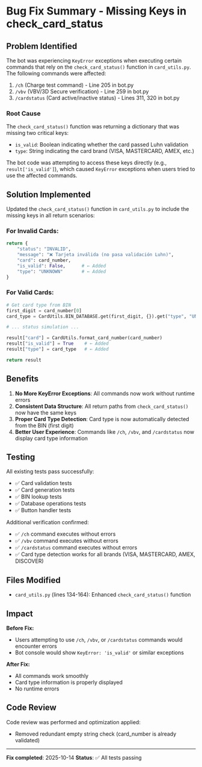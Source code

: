 # Bug Fix Summary - Missing Keys in check_card_status

## Problem Identified

The bot was experiencing `KeyError` exceptions when executing certain commands that rely on the `check_card_status()` function in `card_utils.py`. The following commands were affected:

1. `/ch` (Charge test command) - Line 205 in bot.py
2. `/vbv` (VBV/3D Secure verification) - Line 259 in bot.py
3. `/cardstatus` (Card active/inactive status) - Lines 311, 320 in bot.py

### Root Cause

The `check_card_status()` function was returning a dictionary that was missing two critical keys:
- `is_valid`: Boolean indicating whether the card passed Luhn validation
- `type`: String indicating the card brand (VISA, MASTERCARD, AMEX, etc.)

The bot code was attempting to access these keys directly (e.g., `result['is_valid']`), which caused `KeyError` exceptions when users tried to use the affected commands.

## Solution Implemented

Updated the `check_card_status()` function in `card_utils.py` to include the missing keys in all return scenarios:

### For Invalid Cards:
```python
return {
    "status": "INVALID",
    "message": "❌ Tarjeta inválida (no pasa validación Luhn)",
    "card": card_number,
    "is_valid": False,      # ← Added
    "type": "UNKNOWN"       # ← Added
}
```

### For Valid Cards:
```python
# Get card type from BIN
first_digit = card_number[0]
card_type = CardUtils.BIN_DATABASE.get(first_digit, {}).get("type", "UNKNOWN")

# ... status simulation ...

result["card"] = CardUtils.format_card_number(card_number)
result["is_valid"] = True    # ← Added
result["type"] = card_type   # ← Added

return result
```

## Benefits

1. **No More KeyError Exceptions**: All commands now work without runtime errors
2. **Consistent Data Structure**: All return paths from `check_card_status()` now have the same keys
3. **Proper Card Type Detection**: Card type is now automatically detected from the BIN (first digit)
4. **Better User Experience**: Commands like `/ch`, `/vbv`, and `/cardstatus` now display card type information

## Testing

All existing tests pass successfully:
- ✅ Card validation tests
- ✅ Card generation tests  
- ✅ BIN lookup tests
- ✅ Database operations tests
- ✅ Button handler tests

Additional verification confirmed:
- ✅ `/ch` command executes without errors
- ✅ `/vbv` command executes without errors
- ✅ `/cardstatus` command executes without errors
- ✅ Card type detection works for all brands (VISA, MASTERCARD, AMEX, DISCOVER)

## Files Modified

- `card_utils.py` (lines 134-164): Enhanced `check_card_status()` function

## Impact

**Before Fix:**
- Users attempting to use `/ch`, `/vbv`, or `/cardstatus` commands would encounter errors
- Bot console would show `KeyError: 'is_valid'` or similar exceptions

**After Fix:**
- All commands work smoothly
- Card type information is properly displayed
- No runtime errors

## Code Review

Code review was performed and optimization applied:
- Removed redundant empty string check (card_number is already validated)

---

**Fix completed**: 2025-10-14
**Status**: ✅ All tests passing
